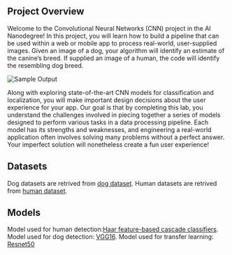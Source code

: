 [//]: # (Image References)

[image1]: ./images/sample_dog_output.png "Sample Output"
[image2]: ./images/vgg16_model.png "VGG-16 Model Layers"
[image3]: ./images/vgg16_model_draw.png "VGG16 Model Figure"


## Project Overview

Welcome to the Convolutional Neural Networks (CNN) project in the AI Nanodegree! In this project, you will learn how to build a pipeline that can be used within a web or mobile app to process real-world, user-supplied images.  Given an image of a dog, your algorithm will identify an estimate of the canine’s breed.  If supplied an image of a human, the code will identify the resembling dog breed.  

![Sample Output][image1]

Along with exploring state-of-the-art CNN models for classification and localization, you will make important design decisions about the user experience for your app.  Our goal is that by completing this lab, you understand the challenges involved in piecing together a series of models designed to perform various tasks in a data processing pipeline.  Each model has its strengths and weaknesses, and engineering a real-world application often involves solving many problems without a perfect answer.  Your imperfect solution will nonetheless create a fun user experience!

## Datasets
Dog datasets are retrived from [dog dataset](https://s3-us-west-1.amazonaws.com/udacity-aind/dog-project/dogImages.zip).
Human datasets are retrived from [human dataset](http://vis-www.cs.umass.edu/lfw/lfw.tgz).

## Models
Model used for human detection:[Haar feature-based cascade classifiers](https://docs.opencv.org/master/db/d28/tutorial_cascade_classifier.html).
Model used for dog detection: [VGG16](https://neurohive.io/en/popular-networks/vgg16/).
Model used for transfer learning: [Resnet50](https://www.mathworks.com/help/deeplearning/ref/resnet50.html#:~:text=ResNet%2D50%20is%20a%20convolutional,%2C%20pencil%2C%20and%20many%20animals.)

